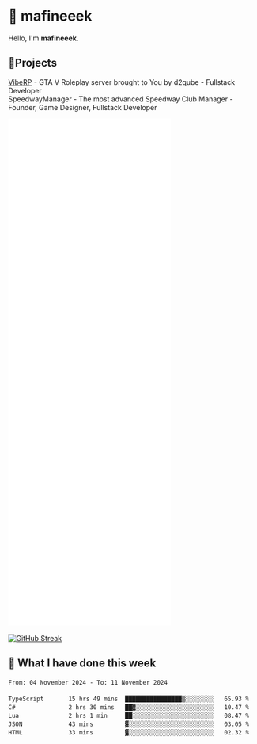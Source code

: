 # 👋 mafineeek
Hello, I'm **mafineeek**.

## 📝Projects

[VibeRP](https://v-rp.pl) - GTA V Roleplay server brought to You by d2qube - Fullstack Developer<br/>
SpeedwayManager - The most advanced Speedway Club Manager - Founder, Game Designer, Fullstack Developer


![](./github-metrics.svg)

[![GitHub Streak](https://streak-stats.demolab.com/?user=mafineeek)](https://git.io/streak-stats)

## 📰 What I have done this week
<!--START_SECTION:waka-->

```txt
From: 04 November 2024 - To: 11 November 2024

TypeScript       15 hrs 49 mins  ████████████████▒░░░░░░░░   65.93 %
C#               2 hrs 30 mins   ██▓░░░░░░░░░░░░░░░░░░░░░░   10.47 %
Lua              2 hrs 1 min     ██░░░░░░░░░░░░░░░░░░░░░░░   08.47 %
JSON             43 mins         ▓░░░░░░░░░░░░░░░░░░░░░░░░   03.05 %
HTML             33 mins         ▓░░░░░░░░░░░░░░░░░░░░░░░░   02.32 %
```

<!--END_SECTION:waka-->
